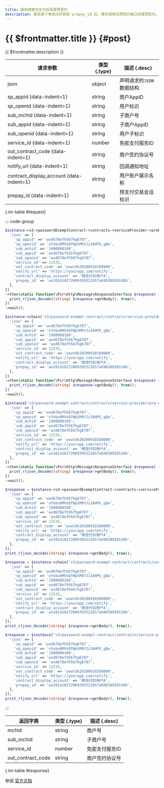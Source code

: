 ```yaml
---
title: 服务商模式支付后场景预签约
description: 服务商下单成功并获取`prepay_id`后，需先调用该预签约接口完成预签约。预签约成功后，若用户支付成功、且操作未超时（预签约会话在2小时的有效期内）、且无其他特殊原因，将提示用户可以开通免密支付签约；预签约失败时，将不会提示用户开通免密支付。 注意 用户在微信的页面中完成免密支付签约后，微信会同时将签约信息通过异步通知的方式通知给商户后台。 如果用户放弃签约或签约失败则不通知。
---
```


# {{ $frontmatter.title }} {#post}

{{ $frontmatter.description }}

| 请求参数 | 类型 {.type} | 描述 {.desc}
| --- | --- | ---
| json | object | 声明请求的`JSON`数据结构
| sp_appid {data-indent=1} | string | 商户AppID
| sp_openid {data-indent=1} | string | 用户标识
| sub_mchid {data-indent=1} | string | 子商户号
| sub_appid {data-indent=1} | string | 子商户AppID
| sub_openid {data-indent=1} | string | 用户子标识
| service_id {data-indent=1} | number | 免密支付服务ID
| out_contract_code {data-indent=1} | string | 商户签约协议号
| notify_url {data-indent=1} | string | 回调通知地址
| contract_display_account {data-indent=1} | string | 用户账户展示名称
| prepay_id {data-indent=1} | string | 预支付交易会话标识

{.im-table #request}

::: code-group

```php [异步纯链式]
$instance->v3->passwordExemptContract->contracts->serviceProvider->preEntrustSign->payRedirectSign->postAsync([
  'json' => [
    'sp_appid' => 'wxd678efh567hg6787',
    'sp_openid' => 'oYobu0MVnQfWpSMOYJz2AHPG_gQw',
    'sub_mchid' => '1900000109',
    'sub_appid' => 'wxd678efh567hg6787',
    'sub_openid' => 'wxd678efh567hg6787',
    'service_id' => 12535,
    'out_contract_code' => 'wxwtdk20200910100000',
    'notify_url' => 'https://yourapp.com/notify',
    'contract_display_account' => '微信代扣用户A',
    'prepay_id' => 'wx201410272009395522657a690389285100',
  ],
])
->then(static function(\Psr\Http\Message\ResponseInterface $response) {
  print_r(json_decode((string) $response->getBody(), true));
})
->wait();
```

```php [异步声明式]
$instance->chain('v3/password-exempt-contract/contracts/service-provider/pre-entrust-sign/pay-redirect-sign')->postAsync([
  'json' => [
    'sp_appid' => 'wxd678efh567hg6787',
    'sp_openid' => 'oYobu0MVnQfWpSMOYJz2AHPG_gQw',
    'sub_mchid' => '1900000109',
    'sub_appid' => 'wxd678efh567hg6787',
    'sub_openid' => 'wxd678efh567hg6787',
    'service_id' => 12535,
    'out_contract_code' => 'wxwtdk20200910100000',
    'notify_url' => 'https://yourapp.com/notify',
    'contract_display_account' => '微信代扣用户A',
    'prepay_id' => 'wx201410272009395522657a690389285100',
  ],
])
->then(static function(\Psr\Http\Message\ResponseInterface $response) {
  print_r(json_decode((string) $response->getBody(), true));
})
->wait();
```

```php [异步属性式]
$instance['v3/password-exempt-contract/contracts/service-provider/pre-entrust-sign/pay-redirect-sign']->postAsync([
  'json' => [
    'sp_appid' => 'wxd678efh567hg6787',
    'sp_openid' => 'oYobu0MVnQfWpSMOYJz2AHPG_gQw',
    'sub_mchid' => '1900000109',
    'sub_appid' => 'wxd678efh567hg6787',
    'sub_openid' => 'wxd678efh567hg6787',
    'service_id' => 12535,
    'out_contract_code' => 'wxwtdk20200910100000',
    'notify_url' => 'https://yourapp.com/notify',
    'contract_display_account' => '微信代扣用户A',
    'prepay_id' => 'wx201410272009395522657a690389285100',
  ],
])
->then(static function(\Psr\Http\Message\ResponseInterface $response) {
  print_r(json_decode((string) $response->getBody(), true));
})
->wait();
```

```php [同步纯链式]
$response = $instance->v3->passwordExemptContract->contracts->serviceProvider->preEntrustSign->payRedirectSign->post([
  'json' => [
    'sp_appid' => 'wxd678efh567hg6787',
    'sp_openid' => 'oYobu0MVnQfWpSMOYJz2AHPG_gQw',
    'sub_mchid' => '1900000109',
    'sub_appid' => 'wxd678efh567hg6787',
    'sub_openid' => 'wxd678efh567hg6787',
    'service_id' => 12535,
    'out_contract_code' => 'wxwtdk20200910100000',
    'notify_url' => 'https://yourapp.com/notify',
    'contract_display_account' => '微信代扣用户A',
    'prepay_id' => 'wx201410272009395522657a690389285100',
  ],
]);
print_r(json_decode((string) $response->getBody(), true));
```

```php [同步声明式]
$response = $instance->chain('v3/password-exempt-contract/contracts/service-provider/pre-entrust-sign/pay-redirect-sign')->post([
  'json' => [
    'sp_appid' => 'wxd678efh567hg6787',
    'sp_openid' => 'oYobu0MVnQfWpSMOYJz2AHPG_gQw',
    'sub_mchid' => '1900000109',
    'sub_appid' => 'wxd678efh567hg6787',
    'sub_openid' => 'wxd678efh567hg6787',
    'service_id' => 12535,
    'out_contract_code' => 'wxwtdk20200910100000',
    'notify_url' => 'https://yourapp.com/notify',
    'contract_display_account' => '微信代扣用户A',
    'prepay_id' => 'wx201410272009395522657a690389285100',
  ],
]);
print_r(json_decode((string) $response->getBody(), true));
```

```php [同步属性式]
$response = $instance['v3/password-exempt-contract/contracts/service-provider/pre-entrust-sign/pay-redirect-sign']->post([
  'json' => [
    'sp_appid' => 'wxd678efh567hg6787',
    'sp_openid' => 'oYobu0MVnQfWpSMOYJz2AHPG_gQw',
    'sub_mchid' => '1900000109',
    'sub_appid' => 'wxd678efh567hg6787',
    'sub_openid' => 'wxd678efh567hg6787',
    'service_id' => 12535,
    'out_contract_code' => 'wxwtdk20200910100000',
    'notify_url' => 'https://yourapp.com/notify',
    'contract_display_account' => '微信代扣用户A',
    'prepay_id' => 'wx201410272009395522657a690389285100',
  ],
]);
print_r(json_decode((string) $response->getBody(), true));
```

:::

| 返回字典 | 类型 {.type} | 描述 {.desc}
| --- | --- | ---
| mchid | string | 商户号
| sub_mchid | string | 子商户号
| service_id | number | 免密支付服务ID
| out_contract_code | string | 商户签约协议号

{.im-table #response}

参阅 [官方文档](https://pay.weixin.qq.com/docs/partner/apis/partner-password-free-contract/sign/sp-pay-redirect-sign-pre-entrust-sign.html)
